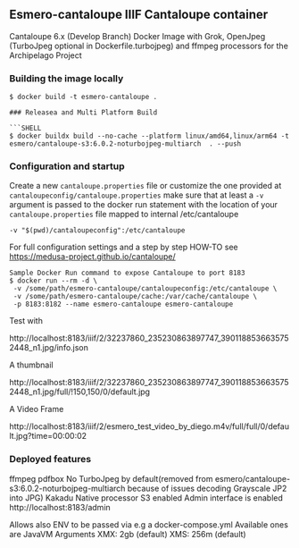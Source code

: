 ##  Esmero-cantaloupe IIIF Cantaloupe container

Cantaloupe 6.x (Develop Branch) Docker Image with Grok, OpenJpeg (TurboJpeg optional in Dockerfile.turbojpeg) and ffmpeg processors for the Archipelago Project

### Building the image locally

```SHELL
$ docker build -t esmero-cantaloupe .

### Releasea and Multi Platform Build

```SHELL
$ docker buildx build --no-cache --platform linux/amd64,linux/arm64 -t esmero/cantaloupe-s3:6.0.2-noturbojpeg-multiarch  . --push
````

### Configuration and startup

Create a new `cantaloupe.properties` file or customize the one provided at `cantaloupeconfig/cantaloupe.properties`
make sure that at least a `-v` argument is passed to the docker run statement with the location of your `cantaloupe.properties` file
mapped to internal /etc/cantaloupe


`-v "$(pwd)/cantaloupeconfig":/etc/cantaloupe`

For full configuration settings and a step by step HOW-TO see https://medusa-project.github.io/cantaloupe/

```SHELL
Sample Docker Run command to expose Cantaloupe to port 8183
$ docker run --rm -d \
 -v /some/path/esmero-cantaloupe/cantaloupeconfig:/etc/cantaloupe \
 -v /some/path/esmero-cantaloupe/cache:/var/cache/cantaloupe \
 -p 8183:8182 --name esmero-cantaloupe esmero-cantaloupe 

````
Test with

http://localhost:8183/iiif/2/32237860_235230863897747_3901188536635752448_n1.jpg/info.json 

A thumbnail

http://localhost:8183/iiif/2/32237860_235230863897747_3901188536635752448_n1.jpg/full/!150,150/0/default.jpg

A Video Frame

http://localhost:8183/iiif/2/esmero_test_video_by_diego.m4v/full/full/0/default.jpg?time=00:00:02


### Deployed features

ffmpeg
pdfbox
No TurboJpeg by default(removed from esmero/cantaloupe-s3:6.0.2-noturbojpeg-multiarch because of issues decoding Grayscale JP2 into JPG)
Kakadu Native processor
S3 enabled
Admin interface is enabled
http://localhost:8183/admin

Allows also ENV to be passed via e.g a docker-compose.yml
Available ones are JavaVM Arguments
XMX: 2gb (default)
XMS: 256m (default)


